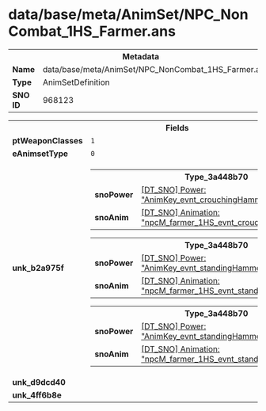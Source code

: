 <h1>data/base/meta/AnimSet/NPC_NonCombat_1HS_Farmer.ans</h1><table><tr><th colspan="100%">Metadata</th></tr><tr><td><b>Name</b></td><td>data/base/meta/AnimSet/NPC_NonCombat_1HS_Farmer.ans</td></tr><tr><td><b>Type</b></td><td>AnimSetDefinition</td></tr><tr><td><b>SNO ID</b></td><td>968123</td></tr></table>

<table><tr><th colspan="100%">Fields</th></tr><tr><td><b>ptWeaponClasses</b></td><td><code>1</code>
</td></tr><tr><td><b>eAnimsetType</b></td><td><code>0</code></td></tr><tr><td><b>unk_b2a975f</b></td><td><table><tr><th colspan="100%">Type_3a448b70</th></tr><tr><td><b>snoPower</b></td><td><a href="..\Power\AnimKey_evnt_crouchingHammerGround.pow">[DT_SNO] Power: "AnimKey_evnt_crouchingHammerGround"</a></td></tr><tr><td><b>snoAnim</b></td><td><a href="..\Anim\npcM_farmer_1HS_evnt_crouchingHammerGround.ani">[DT_SNO] Animation: "npcM_farmer_1HS_evnt_crouchingHammerGround"</a></td></tr></table>


<table><tr><th colspan="100%">Type_3a448b70</th></tr><tr><td><b>snoPower</b></td><td><a href="..\Power\AnimKey_evnt_standingHammerTable.pow">[DT_SNO] Power: "AnimKey_evnt_standingHammerTable"</a></td></tr><tr><td><b>snoAnim</b></td><td><a href="..\Anim\npcM_farmer_1HS_evnt_standingHammerTable.ani">[DT_SNO] Animation: "npcM_farmer_1HS_evnt_standingHammerTable"</a></td></tr></table>


<table><tr><th colspan="100%">Type_3a448b70</th></tr><tr><td><b>snoPower</b></td><td><a href="..\Power\AnimKey_evnt_standingHammerWall.pow">[DT_SNO] Power: "AnimKey_evnt_standingHammerWall"</a></td></tr><tr><td><b>snoAnim</b></td><td><a href="..\Anim\npcM_farmer_1HS_evnt_standingHammerWall.ani">[DT_SNO] Animation: "npcM_farmer_1HS_evnt_standingHammerWall"</a></td></tr></table>


</td></tr><tr><td><b>unk_d9dcd40</b></td><td></td></tr><tr><td><b>unk_4ff6b8e</b></td><td></td></tr></table>


